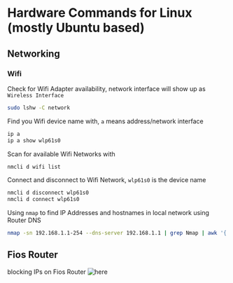 # Hardware Commands for Linux (mostly Ubuntu based)

## Networking
### Wifi
Check for Wifi Adapter availability, network interface will show up as `Wireless Interface`
```bash
sudo lshw -C network
```
Find you Wifi device name with, `a` means address/network interface
```bash
ip a
ip a show wlp61s0
```
Scan for available Wifi Networks with 
```bash
nmcli d wifi list
```
Connect and disconnect to Wifi Network, `wlp61s0` is the device name
```bash
nmcli d disconnect wlp61s0
nmcli d connect wlp61s0   
```
Using `nmap` to find IP Addresses and hostnames in local network using Router DNS
```bash
nmap -sn 192.168.1.1-254 --dns-server 192.168.1.1 | grep Nmap | awk '{ print $5 " " $6}'
```
## Fios Router
blocking IPs on Fios Router
![here](https://media.404founders.com/NetworkProtectionFiosRouterEdited.png)
